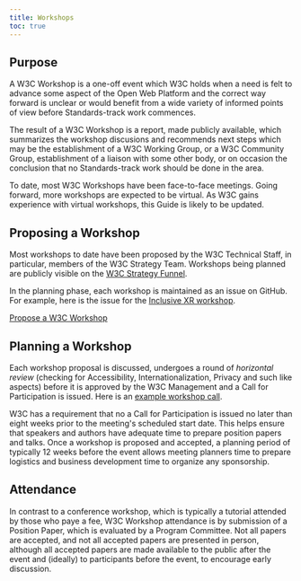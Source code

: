```yaml
---
title: Workshops
toc: true
---
```


## Purpose

A W3C Workshop is a one-off event which W3C holds when a need is felt to advance some aspect of the Open Web Platform and the correct way forward is unclear or would benefit from a wide variety of informed points of view before Standards-track work commences.

The result of a W3C Workshop is a report, made publicly available, which summarizes the workshop discusions and recommends next steps which may be the establishment of a W3C Working Group, or a W3C Community Group, establishment of a liaison with some other body, or on occasion the conclusion that no Standards-track work should be done in the area.

To date, most W3C Workshops have been face-to-face meetings. Going forward, more workshops are expected to be virtual. As W3C gains experience with virtual workshops, this Guide is likely to be updated.

## Proposing a Workshop

Most workshops to date have been proposed by the W3C Technical Staff, in particular, members of the W3C Strategy Team. Workshops being planned are publicly visible on the [W3C Strategy Funnel](https://github.com/w3c/strategy/projects/2).

In the planning phase, each workshop is maintained as an issue on GitHub. For example, here is the issue for the [Inclusive XR workshop](https://github.com/w3c/strategy/issues/175).

[Propose a W3C Workshop](https://github.com/w3c/strategy/issues/new?assignees=&labels=Exploration%3A%20untriaged&template=00-Exploration.md&title=)

## Planning a Workshop

Each workshop proposal is discussed, undergoes a round of *horizontal review* (checking for Accessibility, Internationalization, Privacy and such like aspects) before it is approved by the W3C Management and a Call for Participation is issued. Here is an [example workshop call](https://www.w3.org/2019/08/inclusive-xr-workshop/).

W3C has a requirement that no a Call for Participation is issued no later than eight weeks prior to the meeting's scheduled start date. This helps ensure that speakers and authors have adequate time to prepare position papers and talks. Once a workshop is proposed and accepted, a planning period of typically 12 weeks before the event allows meeting planners time to prepare logistics and business development time to organize any sponsorship.

## Attendance

In contrast to a conference workshop, which is typically a tutorial attended by those who paye a fee, W3C Workshop attendance is by submission of a Position Paper, which is evaluated by a Program Committee. Not all papers are accepted, and not all accepted papers are presented in person, although all accepted papers are made available to the public after the event and (ideally) to participants before the event, to encourage early discussion.